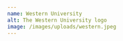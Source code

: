 ```yaml
---
name: Western University
alt: The Western University logo
image: /images/uploads/western.jpeg
---
```

